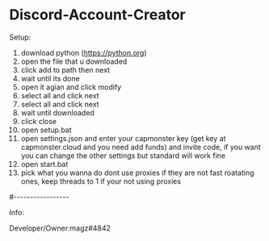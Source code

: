 # Discord-Account-Creator

Setup:

1. download python (https://python.org)
2. open the file that u downloaded
3. click add to path then next
4. wait until its done
5. open it agian and click modify
6. select all and click next
7. select all and click next
8. wait until downloaded
9. click close
10. open setup.bat
11. open settings.json and enter your capmonster key (get key at capmonster.cloud and you need add funds) and invite code, if you want you can change the other settings but standard will work fine
12. open start.bat
13. pick what you wanna do
dont use proxies if they are not fast roatating ones, keep threads to 1 if your not using proxies

#-----------------

Info:

Developer/Owner:magz#4842

